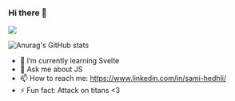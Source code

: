 ### Hi there 👋


![](https://komarev.com/ghpvc/?username=Sami-Hedhli)

![Anurag's GitHub stats](https://github-readme-stats.vercel.app/api?username=xUrCodeBuddyx&count_private=true&show_icons=true)

- 🌱 I’m currently learning Svelte
- 💬 Ask me about JS
- 📫 How to reach me: https://www.linkedin.com/in/sami-hedhli/
- ⚡ Fun fact: Attack on titans <3

